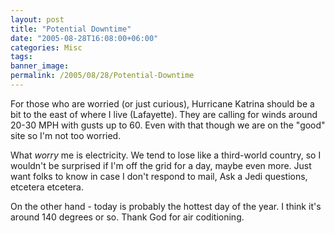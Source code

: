 ```yaml
---
layout: post
title: "Potential Downtime"
date: "2005-08-28T16:08:00+06:00"
categories: Misc 
tags: 
banner_image: 
permalink: /2005/08/28/Potential-Downtime
---
```


For those who are worried (or just curious), Hurricane Katrina should be a bit to the east of where I live (Lafayette). They are calling for winds around 20-30 MPH with gusts up to 60. Even with that though we are on the "good" site so I'm not too worried.

What <i>worry</i> me is electricity. We tend to lose like a third-world country, so I wouldn't be surprised if I'm off the grid for a day, maybe even more. Just want folks to know in case I don't respond to mail, Ask a Jedi questions, etcetera etcetera.

On the other hand - today is probably the hottest day of the year. I think it's around 140 degrees or so. Thank God for air coditioning.
